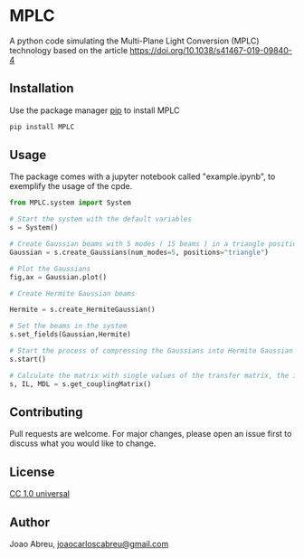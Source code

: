 
# MPLC

A python code simulating the Multi-Plane Light Conversion (MPLC) technology based on the article https://doi.org/10.1038/s41467-019-09840-4

## Installation

Use the package manager [pip](https://pip.pypa.io/en/stable/) to install MPLC

```bash
pip install MPLC
```

## Usage

The package comes with a jupyter notebook called "example.ipynb", to exemplify the usage of the cpde.

```python
from MPLC.system import System

# Start the system with the default variables
s = System()

# Create Gaussian beams with 5 modes ( 15 beams ) in a triangle position
Gaussian = s.create_Gaussians(num_modes=5, positions="triangle")

# Plot the Gaussians
fig,ax = Gaussian.plot()

# Create Hermite Gaussian beams

Hermite = s.create_HermiteGaussian()

# Set the beams in the system
s.set_fields(Gaussian,Hermite)

# Start the process of compressing the Gaussians into Hermite Gaussian beams
s.start()

# Calculate the matrix with single values of the transfer matrix, the insertion loss and the mode-dependent loss
s, IL, MDL = s.get_couplingMatrix()
```

## Contributing

Pull requests are welcome. For major changes, please open an issue first
to discuss what you would like to change.


## License

[CC 1.0 universal](https://creativecommons.org/publicdomain/zero/1.0/deed.pt)

## Author

Joao Abreu, joaocarloscabreu@gmail.com
